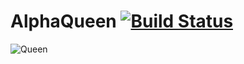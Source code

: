 # AlphaQueen [![Build Status](https://travis-ci.org/ITU-2019/AlphaQueen.svg?branch=master)](https://travis-ci.org/ITU-2019/AlphaQueen)

![Queen](https://cdn.pixabay.com/photo/2017/11/03/19/42/faith-2915432_960_720.png)
